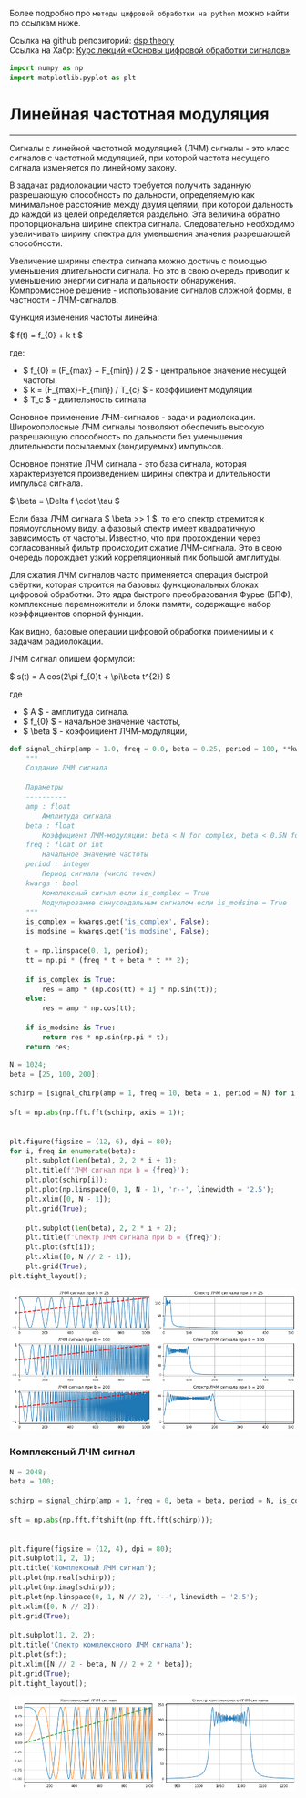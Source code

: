 Более подробно про ```методы цифровой обработки на python``` можно найти по ссылкам ниже.

Ссылка на github репозиторий: [dsp theory](https://github.com/hukenovs/dsp-theory)  
Ссылка на Хабр: [Курс лекций «Основы цифровой обработки сигналов»](https://habr.com/ru/post/460445/)


```python
import numpy as np
import matplotlib.pyplot as plt
```

# Линейная частотная модуляция
---

Сигналы с линейной частотной модуляцией (ЛЧМ) сигналы - это класс сигналов с частотной модуляцией, при которой частота несущего сигнала изменяется по линейному закону. 

В задачах радиолокации часто требуется получить заданную разрешающую способность по дальности, определяемую как минимальное расстояние между двумя целями, при которой дальность до каждой из целей определяется раздельно. Эта величина обратно пропорциональна ширине спектра сигнала. Следовательно необходимо увеличивать ширину спектра для уменьшения значения разрешающей способности.

Увеличение ширины спектра сигнала можно достичь с помощью уменьшения длительности сигнала. Но это в свою очередь приводит к уменьшению энергии сигнала и дальности обнаружения. Компромиссное решение - использование сигналов сложной формы, в частности - ЛЧМ-сигналов.

Функция изменения частоты линейна: 

$ f(t) = f_{0} + k t $ 

где:

- $ f_{0} = (F_{max} + F_{min}) / 2 $ - центральное значение несущей частоты.
- $ k = (F_{max}-F_{min}) / T_{c} $ - коэффициент модуляции
- $ T_c $ - длительность сигнала

Основное применение ЛЧМ-сигналов - задачи радиолокации. Широкополосные ЛЧМ сигналы позволяют обеспечить высокую разрешающую способность по дальности без уменьшения длительности посылаемых (зондируемых) импульсов.

Основное понятие ЛЧМ сигнала - это база сигнала, которая характеризуется произведением ширины спектра и длительности импульса сигнала. 

$ \beta = \Delta f \cdot \tau $

Если база ЛЧМ сигнала $ \beta >> 1 $, то его спектр стремится к прямоугольному виду, а фазовый спектр имеет квадратичную зависимость от частоты. Известно, что при прохождении через согласованный фильтр происходит сжатие ЛЧМ-сигнала. Это в свою очередь порождает узкий корреляционный пик большой амплитуды.  

Для сжатия ЛЧМ сигналов часто применяется операция быстрой свёртки, которая строится на базовых функциональных блоках цифровой обработки. Это ядра быстрого преобразования Фурье (БПФ), комплексные перемножители и блоки памяти, содержащие набор коэффициентов опорной функции.  

Как видно, базовые операции цифровой обработки применимы и к задачам радиолокации. 

ЛЧМ сигнал опишем формулой:

$ s(t) = A cos(2\pi f_{0}t + \pi\beta t^{2}) $ 

где

- $ A $ - амплитуда сигнала.
- $ f_{0} $ - начальное значение частоты,
- $ \beta $ - коэффициент ЛЧМ-модуляции,


```python
def signal_chirp(amp = 1.0, freq = 0.0, beta = 0.25, period = 100, **kwargs):
    """
    Создание ЛЧМ сигнала

    Параметры
    ----------
    amp : float
        Амплитуда сигнала
    beta : float
        Коэффициент ЛЧМ-модуляции: beta < N for complex, beta < 0.5N for real
    freq : float or int
        Начальное значение частоты
    period : integer
        Период сигнала (число точек)
    kwargs : bool
        Комплексный сигнал если is_complex = True
        Модулирование синусоидальным сигналом если is_modsine = True
    """
    is_complex = kwargs.get('is_complex', False);
    is_modsine = kwargs.get('is_modsine', False);

    t = np.linspace(0, 1, period);
    tt = np.pi * (freq * t + beta * t ** 2);

    if is_complex is True:
        res = amp * (np.cos(tt) + 1j * np.sin(tt));
    else:
        res = amp * np.cos(tt);

    if is_modsine is True:
        return res * np.sin(np.pi * t);
    return res;
```


```python
N = 1024;
beta = [25, 100, 200];

schirp = [signal_chirp(amp = 1, freq = 10, beta = i, period = N) for i in beta];

sft = np.abs(np.fft.fft(schirp, axis = 1));


plt.figure(figsize = (12, 6), dpi = 80);
for i, freq in enumerate(beta):
    plt.subplot(len(beta), 2, 2 * i + 1);
    plt.title(f'ЛЧМ сигнал при b = {freq}');
    plt.plot(schirp[i]);
    plt.plot(np.linspace(0, 1, N - 1), 'r--', linewidth = '2.5');
    plt.xlim([0, N - 1]);
    plt.grid(True);
    
    plt.subplot(len(beta), 2, 2 * i + 2);
    plt.title(f'Спектр ЛЧМ сигнала при b = {freq}');
    plt.plot(sft[i]);
    plt.xlim([0, N // 2 - 1]);
    plt.grid(True);
plt.tight_layout();
```


    
![png](output_5_0.png)
    


### Комплексный ЛЧМ сигнал


```python
N = 2048;
beta = 100;

schirp = signal_chirp(amp = 1, freq = 0, beta = beta, period = N, is_complex = True);

sft = np.abs(np.fft.fftshift(np.fft.fft(schirp)));


plt.figure(figsize = (12, 4), dpi = 80);
plt.subplot(1, 2, 1);
plt.title('Комплексный ЛЧМ сигнал');
plt.plot(np.real(schirp));
plt.plot(np.imag(schirp));
plt.plot(np.linspace(0, 1, N // 2), '--', linewidth = '2.5');
plt.xlim([0, N // 2]);
plt.grid(True);
    
plt.subplot(1, 2, 2);
plt.title('Спектр комплексного ЛЧМ сигнала');
plt.plot(sft);
plt.xlim([N // 2 - beta, N // 2 + 2 * beta]);
plt.grid(True);
plt.tight_layout();
```


    
![png](output_7_0.png)
    

